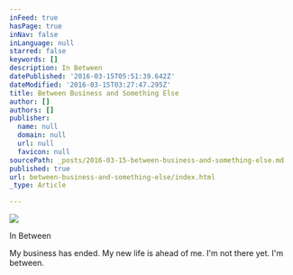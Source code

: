 ```yaml
---
inFeed: true
hasPage: true
inNav: false
inLanguage: null
starred: false
keywords: []
description: In Between
datePublished: '2016-03-15T05:51:39.642Z'
dateModified: '2016-03-15T03:27:47.295Z'
title: Between Business and Something Else
author: []
authors: []
publisher:
  name: null
  domain: null
  url: null
  favicon: null
sourcePath: _posts/2016-03-15-between-business-and-something-else.md
published: true
url: between-business-and-something-else/index.html
_type: Article

---
```

![](https://the-grid-user-content.s3-us-west-2.amazonaws.com/dfe1be71-ceb4-419d-abf7-14a3747755a7.jpg)

In Between

My business has ended. My new life is ahead of me. I'm not there yet. I'm between.